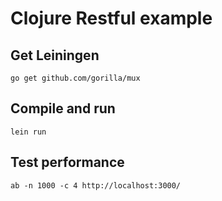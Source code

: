 # Clojure Restful example

## Get Leiningen

```
go get github.com/gorilla/mux
```

## Compile and run

```
lein run
```

## Test performance

```
ab -n 1000 -c 4 http://localhost:3000/
```

